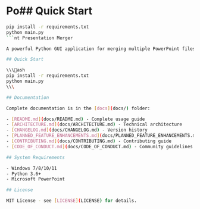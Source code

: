 # Po## Quick Start

```bash
pip install -r requirements.txt
python main.py
```nt Presentation Merger

A powerful Python GUI application for merging multiple PowerPoint files.

## Quick Start

\\\ash
pip install -r requirements.txt
python main.py
\\\

## Documentation

Complete documentation is in the [docs](docs/) folder:

- [README.md](docs/README.md) - Complete usage guide
- [ARCHITECTURE.md](docs/ARCHITECTURE.md) - Technical architecture  
- [CHANGELOG.md](docs/CHANGELOG.md) - Version history
- [PLANNED_FEATURE_ENHANCEMENTS.md](docs/PLANNED_FEATURE_ENHANCEMENTS.md) - Roadmap
- [CONTRIBUTING.md](docs/CONTRIBUTING.md) - Contributing guide
- [CODE_OF_CONDUCT.md](docs/CODE_OF_CONDUCT.md) - Community guidelines

## System Requirements

- Windows 7/8/10/11
- Python 3.6+
- Microsoft PowerPoint

## License

MIT License - see [LICENSE](LICENSE) for details.
